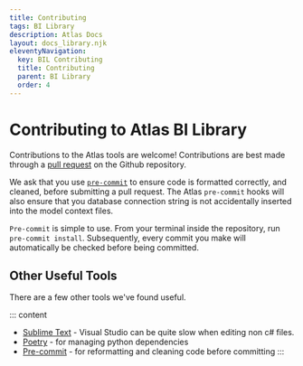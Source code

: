 ```yaml
---
title: Contributing
tags: BI Library
description: Atlas Docs
layout: docs_library.njk
eleventyNavigation:
  key: BIL Contributing
  title: Contributing
  parent: BI Library
  order: 4
---
```


# Contributing to Atlas BI Library

Contributions to the Atlas tools are welcome! Contributions are best made through a [pull request](https://github.com/atlas-bi/atlas-bi-library/pulls) on the Github repository.

We ask that you use [`pre-commit`](https://pre-commit.com) to ensure code is formatted correctly, and cleaned, before submitting a pull request. The Atlas `pre-commit` hooks will also ensure that you database connection string is not accidentally inserted into the model context files.

`Pre-commit` is simple to use. From your terminal inside the repository, run ``pre-commit install``. Subsequently, every commit you make will automatically be checked before being committed.


## Other Useful Tools

There are a few other tools we've found useful. 

::: content
- [Sublime Text](https://www.sublimetext.com) - Visual Studio can be quite slow when editing non c# files.
- [Poetry](https://python-poetry.org) - for managing python dependencies
- [Pre-commit](https://pre-commit.com) - for reformatting and cleaning code before committing
:::
